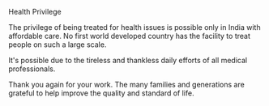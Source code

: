 Health Privilege 

The privilege of being treated for health issues is possible only in India with affordable care.
No first  world developed country has the facility to treat people on such a large scale.

It's possible due to the tireless and thankless daily efforts of all medical professionals. 

Thank you again for your work.
The many families and generations are grateful to help improve the quality and standard of life. 